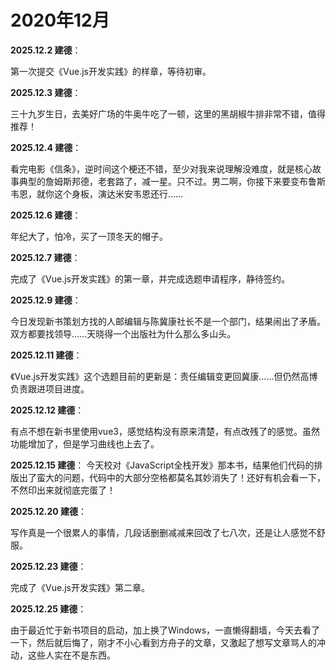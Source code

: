 # 2020年12月

**2025.12.2 建德**：

第一次提交《Vue.js开发实践》的样章，等待初审。

**2025.12.3 建德**：

三十九岁生日，去美好广场的牛奥牛吃了一顿，这里的黑胡椒牛排非常不错，值得推荐！

**2025.12.4 建德**：

看完电影《信条》，逆时间这个梗还不错，至少对我来说理解没难度，就是核心故事典型的詹姆斯邦德，老套路了，减一星。只不过。男二啊，你接下来要变布鲁斯韦恩，就你这个身板，演达米安韦恩还行……

**2025.12.6 建德**：

年纪大了，怕冷，买了一顶冬天的帽子。

**2025.12.7 建德**：

完成了《Vue.js开发实践》的第一章，并完成选题申请程序，静待签约。

**2025.12.9 建德**：

今日发现新书策划方找的人邮编辑与陈冀康社长不是一个部门，结果闹出了矛盾。双方都要找领导……天晓得一个出版社为什么那么多山头。

**2025.12.11 建德**：

《Vue.js开发实践》这个选题目前的更新是：责任编辑变更回冀康……但仍然高博负责跟进项目进度。

**2025.12.12 建德**：

有点不想在新书里使用vue3，感觉结构没有原来清楚，有点改残了的感觉。虽然功能增加了，但是学习曲线也上去了。

**2025.12.15 建德**：
今天校对《JavaScript全栈开发》那本书，结果他们代码的排版出了蛮大的问题，代码中的大部分空格都莫名其妙消失了！还好有机会看一下，不然印出来就彻底完蛋了！

**2025.12.20 建德**：

写作真是一个很累人的事情，几段话删删减减来回改了七八次，还是让人感觉不舒服。

**2025.12.23 建德**：

完成了《Vue.js开发实践》第二章。

**2025.12.25 建德**：

由于最近忙于新书项目的启动，加上换了Windows，一直懒得翻墙，今天去看了一下，然后就后悔了，刚才不小心看到方舟子的文章，又激起了想写文章骂人的冲动，这些人实在不是东西。
